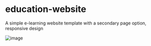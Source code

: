 # education-website
A simple e-learning website template with a secondary page option, responsive design


![image](/imgs/education.gif)
